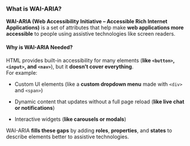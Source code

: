 

### **What is WAI-ARIA?**

**WAI-ARIA (Web Accessibility Initiative – Accessible Rich Internet Applications)** is a set of attributes that help make **web applications more accessible** to people using assistive technologies like screen readers.

#### **Why is WAI-ARIA Needed?**

HTML provides built-in accessibility for many elements (**like `<button>`, `<input>`, and `<nav>`**), but it **doesn’t cover everything**.  
For example:

- Custom UI elements (like a **custom dropdown menu** made with `<div>` and `<span>`)
    
- Dynamic content that updates without a full page reload (**like live chat or notifications**)
    
- Interactive widgets (**like carousels or modals**)
    

WAI-ARIA **fills these gaps** by adding **roles**, **properties**, and **states** to describe elements better to assistive technologies.
